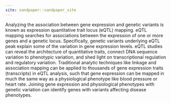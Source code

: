 ```yaml
---
site: sandpaper::sandpaper_site
---
```


Analyzing the association between gene expression and genetic variants is known as 
expression quantitative trait locus (eQTL) mapping. eQTL mapping searches for associations 
between the expression of one or more genes and a genetic locus. Specifically, genetic 
variants underlying eQTL peak explain some of the variation in gene expression levels. 
eQTL studies can reveal the architecture of quantitative traits, connect DNA sequence 
variation to phenotypic variation, and shed light on transcriptional regulation and 
regulatory variation. Traditional analytic techniques like linkage and association mapping 
can be applied to thousands of gene expression traits (transcripts) in eQTL analysis, such 
that gene expression can be mapped in much the same way as a physiological phenotype like 
blood pressure or heart rate. Joining gene expression and physiological phenotypes with 
genetic variation can identify genes with variants affecting disease phenotypes.
